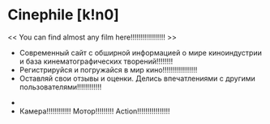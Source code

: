 # Сinephile [k!n0]
<< You can find almost any film here!!!!!!!!!!!!!!!!! >>

- Современный сайт с обширной информацией о мире киноиндустрии и база кинематографических творений!!!!!!!!
- Регистрируйся и погружайся в мир кино!!!!!!!!!!!!!!!!!
- Оставляй свои отзывы и оценки. Делись впечатлениями с другими пользователями!!!!!!!!!!!!
*
* Камера!!!!!!!!!!!! Мотор!!!!!!!!! Action!!!!!!!!!!!!!!!!

